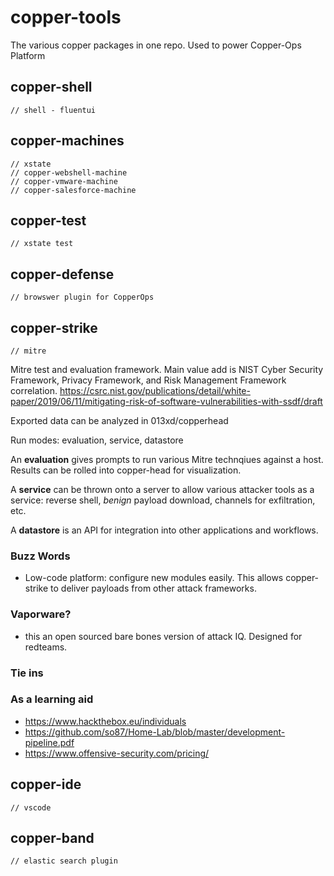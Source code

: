# copper-tools

The various copper packages in one repo. Used to power Copper-Ops Platform

## copper-shell
```
// shell - fluentui
```

## copper-machines

```
// xstate
// copper-webshell-machine
// copper-vmware-machine
// copper-salesforce-machine
```

## copper-test

```
// xstate test
```

## copper-defense

```
// browswer plugin for CopperOps
```

## copper-strike

```
// mitre
```

Mitre test and evaluation framework. Main value add is NIST Cyber Security Framework, Privacy Framework, and Risk Management Framework correlation.
https://csrc.nist.gov/publications/detail/white-paper/2019/06/11/mitigating-risk-of-software-vulnerabilities-with-ssdf/draft

Exported data can be analyzed in 013xd/copperhead

Run modes: evaluation, service, datastore

An **evaluation** gives prompts to run various Mitre technqiues against a host. Results can be rolled into copper-head for visualization.

A **service** can be thrown onto a server to allow various attacker tools as a service: reverse shell, _benign_ payload download, channels for exfiltration, etc.

A **datastore** is an API for integration into other applications and workflows.

### Buzz Words

- Low-code platform: configure new modules easily. This allows copper-strike to deliver payloads from other attack frameworks.


### Vaporware?

- this an open sourced bare bones version of attack IQ. Designed for redteams.


### Tie ins

### As a learning aid
* https://www.hackthebox.eu/individuals
* https://github.com/so87/Home-Lab/blob/master/development-pipeline.pdf
* https://www.offensive-security.com/pricing/


## copper-ide

```
// vscode
```

## copper-band

```
// elastic search plugin
```

